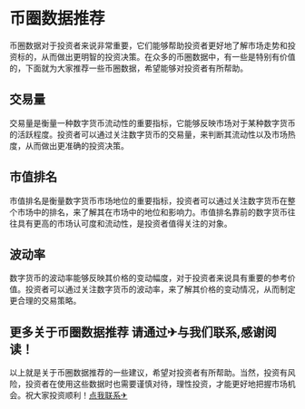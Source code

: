 # 币圈数据推荐

币圈数据对于投资者来说非常重要，它们能够帮助投资者更好地了解市场走势和投资标的，从而做出更明智的投资决策。在众多的币圈数据中，有一些是特别有价值的，下面就为大家推荐一些币圈数据，希望能够对投资者有所帮助。

## 交易量

交易量是衡量一种数字货币流动性的重要指标，它能够反映市场对于某种数字货币的活跃程度。投资者可以通过关注数字货币的交易量，来判断其流动性以及市场热度，从而做出更准确的投资决策。

## 市值排名

市值排名是衡量数字货币市场地位的重要指标，投资者可以通过关注数字货币在整个市场中的排名，来了解其在市场中的地位和影响力。市值排名靠前的数字货币往往具有更高的市场认可度和流动性，是投资者值得关注的对象。

## 波动率

数字货币的波动率能够反映其价格的变动幅度，对于投资者来说具有重要的参考价值。投资者可以通过关注数字货币的波动率，来了解其价格的变动情况，从而制定更合理的交易策略。

## 更多关于币圈数据推荐 请通过✈与我们联系,感谢阅读！

以上就是关于币圈数据推荐的一些建议，希望对投资者有所帮助。当然，投资有风险，投资者在使用这些数据时也需要谨慎对待，理性投资，才能更好地把握市场机会。祝大家投资顺利！[点我联系✈](https://box.G208.com)